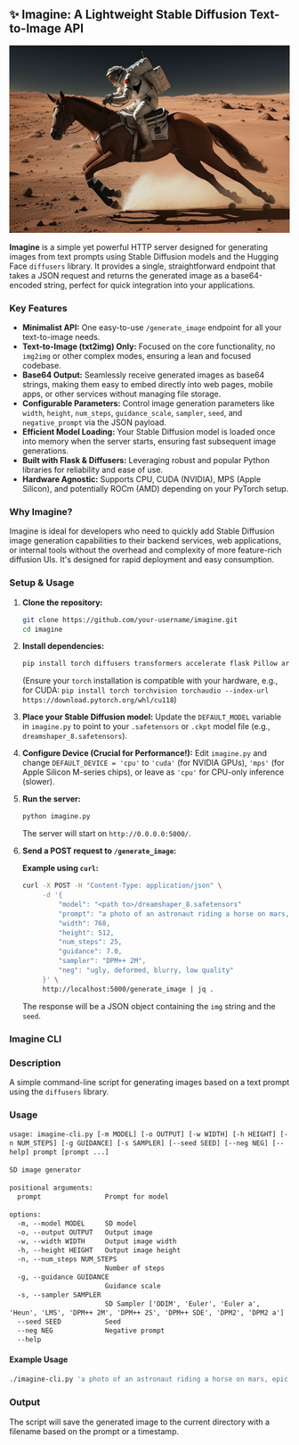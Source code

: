 ## ✨ Imagine: A Lightweight Stable Diffusion Text-to-Image API

![](logo.png)

**Imagine** is a simple yet powerful HTTP server designed for generating images from text prompts using Stable Diffusion models and the Hugging Face `diffusers` library. It provides a single, straightforward endpoint that takes a JSON request and returns the generated image as a base64-encoded string, perfect for quick integration into your applications.

### Key Features

*   **Minimalist API:** One easy-to-use `/generate_image` endpoint for all your text-to-image needs.
*   **Text-to-Image (txt2img) Only:** Focused on the core functionality, no `img2img` or other complex modes, ensuring a lean and focused codebase.
*   **Base64 Output:** Seamlessly receive generated images as base64 strings, making them easy to embed directly into web pages, mobile apps, or other services without managing file storage.
*   **Configurable Parameters:** Control image generation parameters like `width`, `height`, `num_steps`, `guidance_scale`, `sampler`, `seed`, and `negative_prompt` via the JSON payload.
*   **Efficient Model Loading:** Your Stable Diffusion model is loaded once into memory when the server starts, ensuring fast subsequent image generations.
*   **Built with Flask & Diffusers:** Leveraging robust and popular Python libraries for reliability and ease of use.
*   **Hardware Agnostic:** Supports CPU, CUDA (NVIDIA), MPS (Apple Silicon), and potentially ROCm (AMD) depending on your PyTorch setup.

### Why Imagine?

Imagine is ideal for developers who need to quickly add Stable Diffusion image generation capabilities to their backend services, web applications, or internal tools without the overhead and complexity of more feature-rich diffusion UIs. It's designed for rapid deployment and easy consumption.

### Setup & Usage

1.  **Clone the repository:**
    ```bash
    git clone https://github.com/your-username/imagine.git
    cd imagine
    ```

2.  **Install dependencies:**
    ```bash
    pip install torch diffusers transformers accelerate flask Pillow argparse requests base64
    ```
    (Ensure your `torch` installation is compatible with your hardware, e.g., for CUDA: `pip install torch torchvision torchaudio --index-url https://download.pytorch.org/whl/cu118`)

3.  **Place your Stable Diffusion model:**
    Update the `DEFAULT_MODEL` variable in `imagine.py` to point to your `.safetensors` or `.ckpt` model file (e.g., `dreamshaper_8.safetensors`).

4.  **Configure Device (Crucial for Performance!):**
    Edit `imagine.py` and change `DEFAULT_DEVICE = 'cpu'` to `'cuda'` (for NVIDIA GPUs), `'mps'` (for Apple Silicon M-series chips), or leave as `'cpu'` for CPU-only inference (slower).

5.  **Run the server:**
    ```bash
    python imagine.py
    ```
    The server will start on `http://0.0.0.0:5000/`.

6.  **Send a POST request to `/generate_image`:**

    **Example using `curl`:**
    ```bash
    curl -X POST -H "Content-Type: application/json" \
         -d '{
             "model": "<path to>/dreamshaper_8.safetensors"
             "prompt": "a photo of an astronaut riding a horse on mars, epic, cinematic, detailed",
             "width": 768,
             "height": 512,
             "num_steps": 25,
             "guidance": 7.0,
             "sampler": "DPM++ 2M",
             "neg": "ugly, deformed, blurry, low quality"
         }' \
         http://localhost:5000/generate_image | jq .
    ```

    The response will be a JSON object containing the `img` string and the `seed`.

### Imagine CLI

### Description

A simple command-line script for generating images based on a text prompt using the `diffusers` library.

### Usage

```
usage: imagine-cli.py [-m MODEL] [-o OUTPUT] [-w WIDTH] [-h HEIGHT] [-n NUM_STEPS] [-g GUIDANCE] [-s SAMPLER] [--seed SEED] [--neg NEG] [--help] prompt [prompt ...]

SD image generator

positional arguments:
  prompt                Prompt for model

options:
  -m, --model MODEL     SD model
  -o, --output OUTPUT   Output image
  -w, --width WIDTH     Output image width
  -h, --height HEIGHT   Output image height
  -n, --num_steps NUM_STEPS
                        Number of steps
  -g, --guidance GUIDANCE
                        Guidance scale
  -s, --sampler SAMPLER
                        SD Sampler ['DDIM', 'Euler', 'Euler a', 'Heun', 'LMS', 'DPM++ 2M', 'DPM++ 2S', 'DPM++ SDE', 'DPM2', 'DPM2 a']
  --seed SEED           Seed
  --neg NEG             Negative prompt
  --help
```

#### Example Usage

```bash
./imagine-cli.py 'a photo of an astronaut riding a horse on mars, epic, cinematic, detailed' -w 768 -h 512 -n 25 -g 7.0 -s 'DPM++ 2M' --neg 'ugly, deformed, blurry, low quality'
```

### Output

The script will save the generated image to the current directory with a filename based on the prompt or a timestamp.

